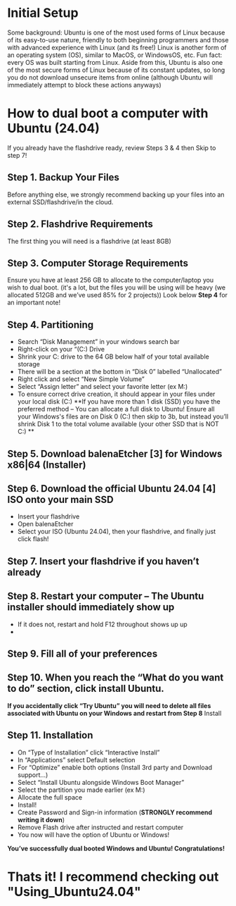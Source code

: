 # Initial Setup 

Some background: Ubuntu is one of the most used forms of Linux because of its easy-to-use nature, 
friendly to both beginning programmers and those with advanced experience with Linux 
(and its free!) Linux is another form of an operating system (OS), similar to MacOS, 
or WindowsOS, etc. Fun fact: every OS was built starting from Linux. Aside from this, 
Ubuntu is also one of the most secure forms of Linux because of its constant updates, 
so long you do not download unsecure items from online (although Ubuntu will immediately 
attempt to block these actions anyways)  
  

# How to dual boot a computer with Ubuntu (24.04) 

If you already have the flashdrive ready, review Steps 3 & 4 then Skip to step 7! 

## Step 1. Backup Your Files
Before anything else, we strongly recommend backing up your files into an external SSD/flashdrive/in the cloud. 

## Step 2. Flashdrive Requirements
The first thing you will need is a flashdrive (at least 8GB) 

## Step 3. Computer Storage Requirements
Ensure you have at least 256 GB to allocate to the computer/laptop you wish to dual boot. 
(it's a lot, but the files you will be using will be heavy 
(we allocated 512GB and we’ve used 85% for 2 projects)) 
Look below **Step 4** for an important note! 

## Step 4. Partitioning 

- Search “Disk Management” in your windows search bar
- Right-click on your “(C:) Drive
- Shrink your C: drive to the 64 GB below half of your total available storage
- There will be a section at the bottom in “Disk 0” labelled “Unallocated”
- Right click and select “New Simple Volume”
- Select “Assign letter” and select your favorite letter (ex M:)
- To ensure correct drive creation, it should appear in your files under your local disk (C:)
**If you have more than 1 disk (SSD) you have the preferred method – You can allocate a full disk to Ubuntu! Ensure all your Windows's files are on Disk 0 (C:) then skip to 3b, but instead you’ll shrink Disk 1 to the total volume available (your other SSD that is NOT C:) **

## Step 5. Download balenaEtcher [3] for Windows x86|64 (Installer) 

## Step 6. Download the official Ubuntu 24.04 [4] ISO onto your main SSD 

- Insert your flashdrive
- Open balenaEtcher
- Select your ISO (Ubuntu 24.04), then your flashdrive, and finally just click flash! 

## Step 7. Insert your flashdrive if you haven’t already 

## Step 8. Restart your computer – The Ubuntu installer should immediately show up
- If it does not, restart and hold F12 throughout shows up up
- 
## Step 9. Fill all of your preferences

## Step 10. When you reach the “What do you want to do” section, click install Ubuntu. 
**If you accidentally click “Try Ubuntu” you will need to delete all files associated with Ubuntu on your Windows and restart from Step 8**
Install

## Step 11. Installation  
- On “Type of Installation” click “Interactive Install”
- In “Applications” select Default selection
- For “Optimize” enable both options (Install 3rd party and Download support...)
- Select “Install Ubuntu alongside Windows Boot Manager”
- Select the partition you made earlier (ex M:)
- Allocate the full space
- Install!
- Create Password and Sign-in information (**STRONGLY recommend writing it down**)
- Remove Flash drive after instructed and restart computer
- You now will have the option of Ubuntu or Windows! 

**You’ve successfully dual booted Windows and Ubuntu! Congratulations!**

  


# Thats it! I recommend checking out "Using_Ubuntu24.04"
